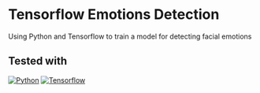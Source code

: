 # Tensorflow Emotions Detection

Using Python and Tensorflow to train a model for detecting facial emotions

## Tested with

[![Python][Python.com]][Python-url]
[![Tensorflow][Tensorflow.com]][Tensorflow-url]

<!-- MARKDOWN LINKS & IMAGES -->
[Python.com]: https://img.shields.io/badge/Python-3776AB?style=for-the-badge&logo=python&logoColor=white
[Python-url]: https://www.python.org/
[Tensorflow.com]: https://img.shields.io/badge/TensorFlow-FF6F00?style=for-the-badge&logo=tensorflow&logoColor=white
[Tensorflow-url]: https://www.tensorflow.org/
